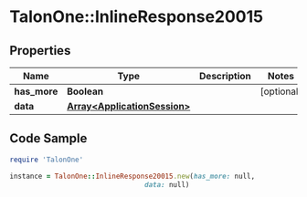 # TalonOne::InlineResponse20015

## Properties

Name | Type | Description | Notes
------------ | ------------- | ------------- | -------------
**has_more** | **Boolean** |  | [optional] 
**data** | [**Array&lt;ApplicationSession&gt;**](ApplicationSession.md) |  | 

## Code Sample

```ruby
require 'TalonOne'

instance = TalonOne::InlineResponse20015.new(has_more: null,
                                 data: null)
```


